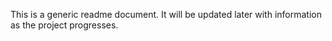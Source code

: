 This is a generic readme document. It will be updated later with information as the project
progresses.
